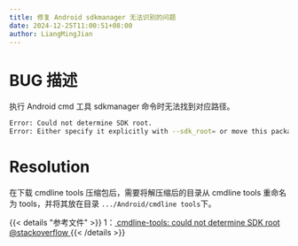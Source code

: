 ```yaml
---
title: 修复 Android sdkmanager 无法识别的问题
date: 2024-12-25T11:00:51+08:00
author: LiangMingJian
---
```


# BUG 描述

执行 Android cmd 工具 sdkmanager 命令时无法找到对应路径。

```bash
Error: Could not determine SDK root. 
Error: Either specify it explicitly with --sdk_root= or move this package into its expected location: \cmdline-tools\latest\
```

# Resolution

在下载 cmdline tools 压缩包后，需要将解压缩后的目录从 cmdline tools 重命名为 tools，并将其放在目录 `.../Android/cmdline tools`下。

{{< details "参考文件" >}}
1：[ cmdline-tools: could not determine SDK root  @stackoverflow ](https://stackoverflow.com/questions/65262340/cmdline-tools-could-not-determine-sdk-root)
{{< /details >}}
